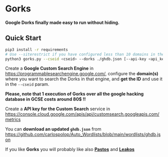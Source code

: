# Gorks

**Google Dorks finally made easy to run without hiding.**

## Quick Start

```bash
pip3 install -r requirements
# Use --siterestrict if you have configured less than 10 domains in the cseid
python3 gorks.py --cseid <cseid> --dorks ./ghdb.json [--api-key <api_key>|--api-keys-file </path/apikeys>] [--siterestrict] [--json-file </oath/to/json_file>] 2>/dev/null
```

Create a **Google Custom Search Engine** in https://programmablesearchengine.google.com/, configure the **domain(s)** where you want to search the Dorks in that engine, and **get the ID** and use it in the `--cseid` param.

**Please, note that 1 execution of Gorks over all the google hacking database in GCSE costs around 80$ !!**

Create a **API key for the Custom Search** service in https://console.cloud.google.com/apis/api/customsearch.googleapis.com/metrics

You can **download an updated `ghdb.json`** from https://github.com/carlospolop/Auto_Wordlists/blob/main/wordlists/ghdb.json

If you like **Gorks** you will probably like also **[Pastos](https://github.com/carlospolop/Pastos)** and **[Leakos](https://github.com/carlospolop/Leakos)**
